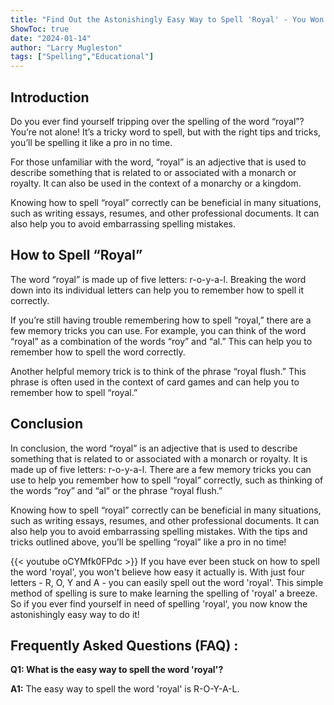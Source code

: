 ```yaml
---
title: "Find Out the Astonishingly Easy Way to Spell 'Royal' - You Won't Believe It!"
ShowToc: true 
date: "2024-01-14"
author: "Larry Mugleston" 
tags: ["Spelling","Educational"]
---
```

## Introduction

Do you ever find yourself tripping over the spelling of the word “royal”? You’re not alone! It’s a tricky word to spell, but with the right tips and tricks, you’ll be spelling it like a pro in no time.

For those unfamiliar with the word, “royal” is an adjective that is used to describe something that is related to or associated with a monarch or royalty. It can also be used in the context of a monarchy or a kingdom.

Knowing how to spell “royal” correctly can be beneficial in many situations, such as writing essays, resumes, and other professional documents. It can also help you to avoid embarrassing spelling mistakes.

## How to Spell “Royal”

The word “royal” is made up of five letters: r-o-y-a-l. Breaking the word down into its individual letters can help you to remember how to spell it correctly.

If you’re still having trouble remembering how to spell “royal,” there are a few memory tricks you can use. For example, you can think of the word “royal” as a combination of the words “roy” and “al.” This can help you to remember how to spell the word correctly.

Another helpful memory trick is to think of the phrase “royal flush.” This phrase is often used in the context of card games and can help you to remember how to spell “royal.”

## Conclusion

In conclusion, the word “royal” is an adjective that is used to describe something that is related to or associated with a monarch or royalty. It is made up of five letters: r-o-y-a-l. There are a few memory tricks you can use to help you remember how to spell “royal” correctly, such as thinking of the words “roy” and “al” or the phrase “royal flush.”

Knowing how to spell “royal” correctly can be beneficial in many situations, such as writing essays, resumes, and other professional documents. It can also help you to avoid embarrassing spelling mistakes. With the tips and tricks outlined above, you’ll be spelling “royal” like a pro in no time!

{{< youtube oCYMfk0FPdc >}} 
If you have ever been stuck on how to spell the word 'royal', you won't believe how easy it actually is. With just four letters - R, O, Y and A - you can easily spell out the word 'royal'. This simple method of spelling is sure to make learning the spelling of 'royal' a breeze. So if you ever find yourself in need of spelling 'royal', you now know the astonishingly easy way to do it!

## Frequently Asked Questions (FAQ) :
**Q1: What is the easy way to spell the word 'royal'?**

**A1:** The easy way to spell the word 'royal' is R-O-Y-A-L.





